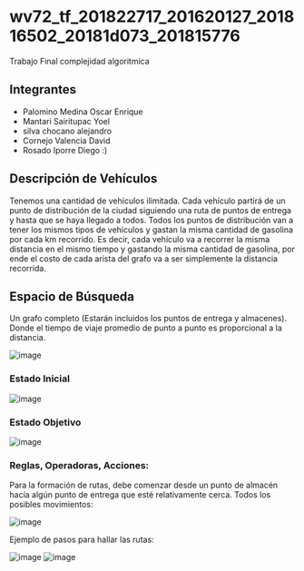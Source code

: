 # wv72_tf_201822717_201620127_201816502_20181d073_201815776
Trabajo Final complejidad algoritmica


## Integrantes

* Palomino Medina Oscar Enrique
* Mantari Sairitupac Yoel
* silva chocano alejandro
* Cornejo Valencia David
* Rosado Iporre Diego
:)


## Descripción de Vehículos

Tenemos una cantidad de vehículos ilimitada. Cada vehículo partirá de un punto de distribución de la ciudad siguiendo una ruta 
de puntos de entrega y hasta que se haya llegado a todos. Todos los puntos de distribución van a tener los mismos tipos de vehículos 
y gastan la misma cantidad de gasolina por cada km recorrido. Es decir, cada vehículo va a recorrer la misma distancia en el mismo 
tiempo y gastando la misma cantidad de gasolina, por ende el costo de cada arista del grafo va a ser simplemente la distancia recorrida.

## Espacio de Búsqueda

Un grafo completo (Estarán incluidos los puntos de entrega y almacenes). Donde el tiempo de viaje promedio de punto a punto es proporcional a la distancia.

![image](https://user-images.githubusercontent.com/66271146/135732249-6395a844-f8ae-48f2-8f7d-149b6990f67b.png)

### Estado Inicial

![image](https://user-images.githubusercontent.com/66271146/135732282-7fa05aa7-dd87-41d6-b4ba-f976f5c560bb.png)

### Estado Objetivo

![image](https://user-images.githubusercontent.com/66271146/135732290-a13f0f3b-1a34-4a1b-95ea-c4b7ae1fdec5.png)

### Reglas, Operadoras, Acciones:

Para la formación de rutas, debe comenzar desde un punto de almacén hacía algún punto de entrega que esté relativamente cerca.
Todos los posibles movimientos:

![image](https://user-images.githubusercontent.com/66271146/135732327-411d6f76-1b2e-4761-a80b-40e7b77a2b1d.png)

Ejemplo de pasos para hallar las rutas:

![image](https://user-images.githubusercontent.com/66271146/135732333-347d9314-83c3-4170-bcbc-0ea2e769dc63.png)
![image](https://user-images.githubusercontent.com/66271146/135732336-37a71eeb-e6fb-43fc-9cbc-9cb30e954f54.png)

